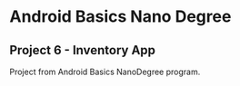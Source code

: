 # Android Basics Nano Degree
## Project 6 - Inventory App

Project from Android Basics NanoDegree program.

